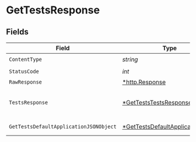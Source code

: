 # GetTestsResponse


## Fields

| Field                                                                                        | Type                                                                                         | Required                                                                                     | Description                                                                                  |
| -------------------------------------------------------------------------------------------- | -------------------------------------------------------------------------------------------- | -------------------------------------------------------------------------------------------- | -------------------------------------------------------------------------------------------- |
| `ContentType`                                                                                | *string*                                                                                     | :heavy_check_mark:                                                                           | N/A                                                                                          |
| `StatusCode`                                                                                 | *int*                                                                                        | :heavy_check_mark:                                                                           | N/A                                                                                          |
| `RawResponse`                                                                                | [*http.Response](https://pkg.go.dev/net/http#Response)                                       | :heavy_minus_sign:                                                                           | N/A                                                                                          |
| `TestsResponse`                                                                              | [*GetTestsTestsResponse](../../models/operations/getteststestsresponse.md)                   | :heavy_minus_sign:                                                                           | A paginated list of test results.                                                            |
| `GetTestsDefaultApplicationJSONObject`                                                       | [*GetTestsDefaultApplicationJSON](../../models/operations/gettestsdefaultapplicationjson.md) | :heavy_minus_sign:                                                                           | Error response.                                                                              |